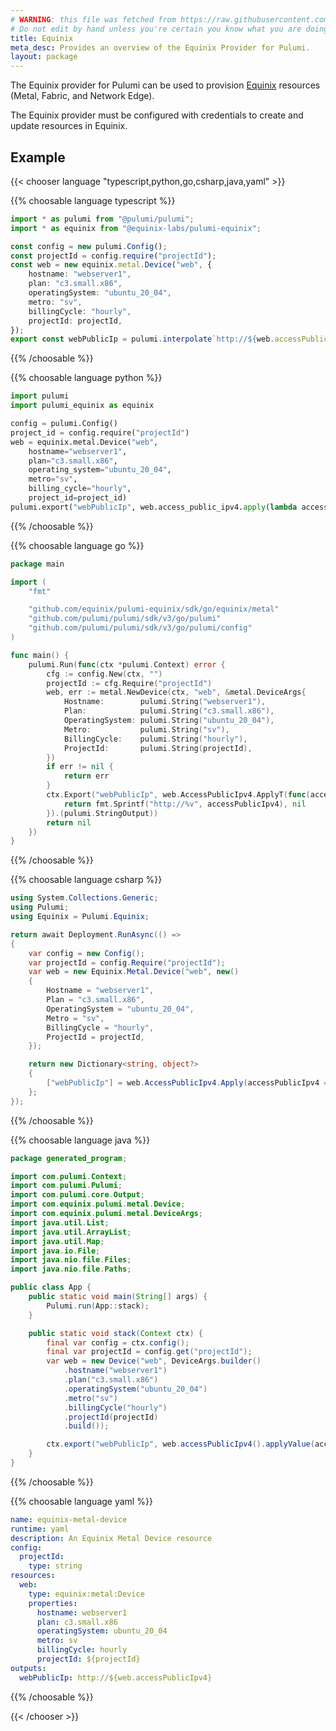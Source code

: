```yaml
---
# WARNING: this file was fetched from https://raw.githubusercontent.com/equinix/pulumi-equinix/v0.20.0/docs/_index.md
# Do not edit by hand unless you're certain you know what you are doing!
title: Equinix
meta_desc: Provides an overview of the Equinix Provider for Pulumi.
layout: package
---
```


The Equinix provider for Pulumi can be used to provision [Equinix](https://deploy.Equinix.com) resources (Metal, Fabric, and Network Edge).

The Equinix provider must be configured with credentials to create and update resources in Equinix.

## Example

{{< chooser language "typescript,python,go,csharp,java,yaml" >}}

{{% choosable language typescript %}}

```typescript
import * as pulumi from "@pulumi/pulumi";
import * as equinix from "@equinix-labs/pulumi-equinix";

const config = new pulumi.Config();
const projectId = config.require("projectId");
const web = new equinix.metal.Device("web", {
    hostname: "webserver1",
    plan: "c3.small.x86",
    operatingSystem: "ubuntu_20_04",
    metro: "sv",
    billingCycle: "hourly",
    projectId: projectId,
});
export const webPublicIp = pulumi.interpolate`http://${web.accessPublicIpv4}`;
```
{{% /choosable %}}

{{% choosable language python %}}

```python
import pulumi
import pulumi_equinix as equinix

config = pulumi.Config()
project_id = config.require("projectId")
web = equinix.metal.Device("web",
    hostname="webserver1",
    plan="c3.small.x86",
    operating_system="ubuntu_20_04",
    metro="sv",
    billing_cycle="hourly",
    project_id=project_id)
pulumi.export("webPublicIp", web.access_public_ipv4.apply(lambda access_public_ipv4: f"http://{access_public_ipv4}"))
```
{{% /choosable %}}

{{% choosable language go %}}
```go
package main

import (
	"fmt"

	"github.com/equinix/pulumi-equinix/sdk/go/equinix/metal"
	"github.com/pulumi/pulumi/sdk/v3/go/pulumi"
	"github.com/pulumi/pulumi/sdk/v3/go/pulumi/config"
)

func main() {
	pulumi.Run(func(ctx *pulumi.Context) error {
		cfg := config.New(ctx, "")
		projectId := cfg.Require("projectId")
		web, err := metal.NewDevice(ctx, "web", &metal.DeviceArgs{
			Hostname:        pulumi.String("webserver1"),
			Plan:            pulumi.String("c3.small.x86"),
			OperatingSystem: pulumi.String("ubuntu_20_04"),
			Metro:           pulumi.String("sv"),
			BillingCycle:    pulumi.String("hourly"),
			ProjectId:       pulumi.String(projectId),
		})
		if err != nil {
			return err
		}
		ctx.Export("webPublicIp", web.AccessPublicIpv4.ApplyT(func(accessPublicIpv4 string) (string, error) {
			return fmt.Sprintf("http://%v", accessPublicIpv4), nil
		}).(pulumi.StringOutput))
		return nil
	})
}
```
{{% /choosable %}}

{{% choosable language csharp %}}
```csharp
using System.Collections.Generic;
using Pulumi;
using Equinix = Pulumi.Equinix;

return await Deployment.RunAsync(() => 
{
    var config = new Config();
    var projectId = config.Require("projectId");
    var web = new Equinix.Metal.Device("web", new()
    {
        Hostname = "webserver1",
        Plan = "c3.small.x86",
        OperatingSystem = "ubuntu_20_04",
        Metro = "sv",
        BillingCycle = "hourly",
        ProjectId = projectId,
    });

    return new Dictionary<string, object?>
    {
        ["webPublicIp"] = web.AccessPublicIpv4.Apply(accessPublicIpv4 => $"http://{accessPublicIpv4}"),
    };
});
```
{{% /choosable %}}

{{% choosable language java %}}
```java
package generated_program;

import com.pulumi.Context;
import com.pulumi.Pulumi;
import com.pulumi.core.Output;
import com.equinix.pulumi.metal.Device;
import com.equinix.pulumi.metal.DeviceArgs;
import java.util.List;
import java.util.ArrayList;
import java.util.Map;
import java.io.File;
import java.nio.file.Files;
import java.nio.file.Paths;

public class App {
    public static void main(String[] args) {
        Pulumi.run(App::stack);
    }

    public static void stack(Context ctx) {
        final var config = ctx.config();
        final var projectId = config.get("projectId");
        var web = new Device("web", DeviceArgs.builder()        
            .hostname("webserver1")
            .plan("c3.small.x86")
            .operatingSystem("ubuntu_20_04")
            .metro("sv")
            .billingCycle("hourly")
            .projectId(projectId)
            .build());

        ctx.export("webPublicIp", web.accessPublicIpv4().applyValue(accessPublicIpv4 -> String.format("http://%s", accessPublicIpv4)));
    }
}
```
{{% /choosable %}}

{{% choosable language yaml %}}
```yaml
name: equinix-metal-device
runtime: yaml
description: An Equinix Metal Device resource
config:
  projectId:
    type: string
resources:
  web:
    type: equinix:metal:Device
    properties:
      hostname: webserver1
      plan: c3.small.x86
      operatingSystem: ubuntu_20_04
      metro: sv
      billingCycle: hourly
      projectId: ${projectId}
outputs:
  webPublicIp: http://${web.accessPublicIpv4}
```
{{% /choosable %}}

{{< /chooser >}}

